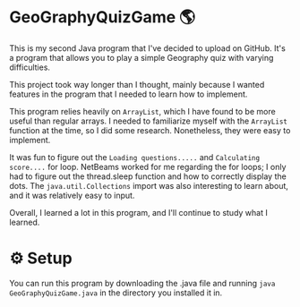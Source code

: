 
# GeoGraphyQuizGame 🌎

This is my second Java program that I've decided to upload on GitHub. 
It's a program that allows you to play a simple Geography quiz with varying difficulties.

This project took way longer than I thought, mainly because I wanted features in the program that I 
needed to learn how to implement.

This program relies heavily on ```ArrayList```, which I have found to be more useful than regular arrays.
I needed to familiarize myself with the ```ArrayList``` function at the time, so I did some research. 
Nonetheless, they were easy to implement. 

It was fun to figure out the ```Loading questions.....``` and ```Calculating score....``` for loop.
NetBeams worked for me regarding the for loops; I only had to figure out the 
thread.sleep function and how to correctly display the dots. The ```java.util.Collections``` import was 
also interesting to learn about, and it was relatively easy to input.

Overall, I learned a lot in this program, and I'll continue to study what I learned.

# ⚙️ Setup

You can run this program by downloading the .java file and running ```java GeoGraphyQuizGame.java``` in the directory you installed it in. 

